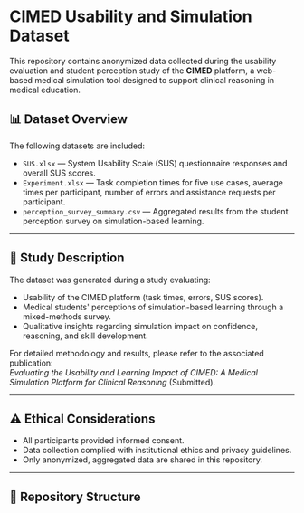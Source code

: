 # CIMED Usability and Simulation Dataset

This repository contains anonymized data collected during the usability evaluation and student perception study of the **CIMED** platform, a web-based medical simulation tool designed to support clinical reasoning in medical education.

## 📊 Dataset Overview

The following datasets are included:

- `SUS.xlsx` — System Usability Scale (SUS) questionnaire responses and overall SUS scores.
- `Experiment.xlsx` — Task completion times for five use cases, average times per participant, number of errors and assistance requests per participant.
- `perception_survey_summary.csv` — Aggregated results from the student perception survey on simulation-based learning.

---

## 📝 Study Description

The dataset was generated during a study evaluating:

- Usability of the CIMED platform (task times, errors, SUS scores).
- Medical students' perceptions of simulation-based learning through a mixed-methods survey.
- Qualitative insights regarding simulation impact on confidence, reasoning, and skill development.

For detailed methodology and results, please refer to the associated publication:  
*Evaluating the Usability and Learning Impact of CIMED: A Medical Simulation Platform for Clinical Reasoning* (Submitted).

---

## ⚠️ Ethical Considerations

- All participants provided informed consent.
- Data collection complied with institutional ethics and privacy guidelines.
- Only anonymized, aggregated data are shared in this repository.

---

## 📂 Repository Structure

